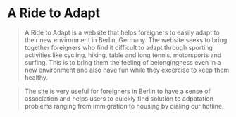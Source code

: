# A Ride to Adapt

> A Ride to Adapt is a website that helps foreigners to easily adapt to their new environment in Berlin, Germany. The website seeks to bring together foreigners who find it difficult to adapt through sporting activities like cycling, hiking, table and long tennis, motorsports and surfing. This is to bring them the feeling of belongingness even in a new environment and also have fun while they excercise to keep them healthy.

>The site is very useful for foreigners in Berlin to have a sense of association and helps users to quickly find solution to adpatation problems ranging from immigration to housing by dialing our hotline.
